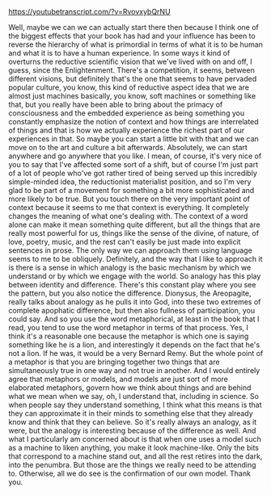 https://youtubetranscript.com/?v=RvovxybQrNU

 Well, maybe we can we can actually start there then because I think one of the biggest effects that your book has had and your influence has been to reverse the hierarchy of what is primordial in terms of what it is to be human and what it is to have a human experience. In some ways it kind of overturns the reductive scientific vision that we've lived with on and off, I guess, since the Enlightenment. There's a competition, it seems, between different visions, but definitely that's the one that seems to have pervaded popular culture, you know, this kind of reductive aspect idea that we are almost just machines basically, you know, soft machines or something like that, but you really have been able to bring about the primacy of consciousness and the embedded experience as being something you constantly emphasize the notion of context and how things are interrelated of things and that is how we actually experience the richest part of our experiences in that. So maybe you can start a little bit with that and we can move on to the art and culture a bit afterwards. Absolutely, we can start anywhere and go anywhere that you like. I mean, of course, it's very nice of you to say that I've affected some sort of a shift, but of course I'm just part of a lot of people who've got rather tired of being served up this incredibly simple-minded idea, the reductionist materialist position, and so I'm very glad to be part of a movement for something a bit more sophisticated and more likely to be true. But you touch there on the very important point of context because it seems to me that context is everything. It completely changes the meaning of what one's dealing with. The context of a word alone can make it mean something quite different, but all the things that are really most powerful for us, things like the sense of the divine, of nature, of love, poetry, music, and the rest can't easily be just made into explicit sentences in prose. The only way we can approach them using language seems to me to be obliquely. Definitely, and the way that I like to approach it is there is a sense in which analogy is the basic mechanism by which we understand or by which we engage with the world. So analogy has this play between identity and difference. There's this constant play where you see the pattern, but you also notice the difference. Dionysus, the Areopagite, really talks about analogy as he pulls it into God, into these two extremes of complete apophatic difference, but then also fullness of participation, you could say. And so you use the word metaphorical, at least in the book that I read, you tend to use the word metaphor in terms of that process. Yes, I think it's a reasonable one because the metaphor is which one is saying something like he is a lion, and interestingly it depends on the fact that he's not a lion. If he was, it would be a very Bernard Remy. But the whole point of a metaphor is that you are bringing together two things that are simultaneously true in one way and not true in another. And I would entirely agree that metaphors or models, and models are just sort of more elaborated metaphors, govern how we think about things and are behind what we mean when we say, oh, I understand that, including in science. So when people say they understand something, I think what this means is that they can approximate it in their minds to something else that they already know and think that they can believe. So it's really always an analogy, as it were, but the analogy is interesting because of the difference as well. And what I particularly am concerned about is that when one uses a model such as a machine to liken anything, you make it look machine-like. Only the bits that correspond to a machine stand out, and all the rest retires into the dark, into the penumbra. But those are the things we really need to be attending to. Otherwise, all we do see is the confirmation of our own model. Thank you.